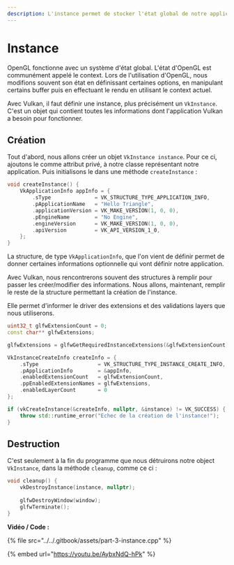 ```yaml
---
description: L'instance permet de stocker l'état global de notre application.
---
```


# Instance

OpenGL fonctionne avec un système d'état global. L'état d'OpenGL est communément appelé le context. Lors de l'utilisation d'OpenGL, nous modifions souvent son état en définissant certaines options, en manipulant certains buffer puis en effectuant le rendu en utilisant le context actuel.

Avec Vulkan, il faut définir une instance, plus précisément un `VkInstance`. C'est un objet qui contient toutes les informations dont l'application Vulkan a besoin pour fonctionner.

## Création

Tout d'abord, nous allons créer un objet `VkInstance instance`. Pour ce ci, ajoutons le comme attribut privé, à notre classe représentant notre application. Puis initialisons le dans une méthode `createInstance` : 

```cpp
void createInstance() {
    VkApplicationInfo appInfo = {
        .sType              = VK_STRUCTURE_TYPE_APPLICATION_INFO,
        .pApplicationName   = "Hello Triangle",
        .applicationVersion = VK_MAKE_VERSION(1, 0, 0),
        .pEngineName        = "No Engine",
        .engineVersion      = VK_MAKE_VERSION(1, 0, 0),
        .apiVersion         = VK_API_VERSION_1_0,
    };
}
```

La structure, de type `VkApplicationInfo`, que l'on vient de définir permet de donner certaines informations optionnelle qui vont définir notre application.

Avec Vulkan, nous rencontrerons souvent des structures à remplir pour passer les créer/modifier des informations. Nous allons, maintenant, remplir le reste de la structure permettant la création de l'instance.

Elle permet d'informer le driver des extensions et des validations layers que nous utiliserons.

```cpp
uint32_t glfwExtensionCount = 0;
const char** glfwExtensions;

glfwExtensions = glfwGetRequiredInstanceExtensions(&glfwExtensionCount);

VkInstanceCreateInfo createInfo = {
    .sType                   = VK_STRUCTURE_TYPE_INSTANCE_CREATE_INFO,
    .pApplicationInfo        = &appInfo,
    .enabledExtensionCount   = glfwExtensionCount,
    .ppEnabledExtensionNames = glfwExtensions,
    .enabledLayerCount       = 0
};

if (vkCreateInstance(&createInfo, nullptr, &instance) != VK_SUCCESS) {
    throw std::runtime_error("Echec de la création de l'instance!");
}
```

## Destruction

C'est seulement à la fin du programme que nous détruirons notre object `VkInstance`, dans la méthode `cleanup`, comme ce ci :

```cpp
void cleanup() {
    vkDestroyInstance(instance, nullptr);
    
    glfwDestroyWindow(window);
    glfwTerminate();
}
```

**Vidéo / Code :**

{% file src="../../.gitbook/assets/part-3-instance.cpp" %}

{% embed url="https://youtu.be/AybxNdQ-hPk" %}


